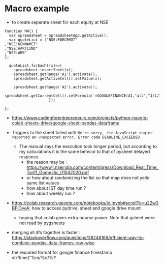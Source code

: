 # Macro example

* to create seperate sheet for each equity at NSE
```
function M4() {
  var spreadsheet = SpreadsheetApp.getActive();
  var quoteList = ["NSE:FORCEMOT"
,"NSE:KENNAMET"
,"NSE:AARTIIND"
,"NSE:ABB"
];
  
  quoteList.forEach((x)=>{
    spreadsheet.insertSheet(x);
    spreadsheet.getRange('A1').activate();
    spreadsheet.getActiveCell().setValue(x);
                    
    spreadsheet.getRange('A2').activate();
    spreadsheet.getCurrentCell().setFormula('=GOOGLEFINANCE(A1,"all","1/1/1994","6/3/2020","DAILY")');
                    });
  
};
```

* https://www.codingforentrepreneurs.com/projects/python-google-colab-sheets-drive/google-sheet-pandas-dataframe
* Triggers to the sheet failed with ```We're sorry, the JavaScript engine reported an unexpected error. Error code DEADLINE_EXCEEDED```
  * The manual says the execution took longer period, but according to my calculations it is the same behvior to that of pysheet delayed response.
    * the reason may be : https://www1.nseindia.com/content/press/Download_Real_Time_Tariff_Domestic_01042020.pdf
    * or how about randomizing the list so that map does not yeild same list values
    * how about IST day time run ?
    * how about weekly run ?

* https://colab.research.google.com/notebooks/io.ipynb#scrollTo=u22w3BFiOveA: how to access pydrive, sheet and google drive mount
  * hoping that colab gives extra hourse power. Note that gsheet were not read by pygsheets
  
* merging all dfs together is faster : https://stackoverflow.com/questions/38246166/efficient-way-to-combine-pandas-data-frames-row-wise
* the required format for google finance timestamp : strftime("%m/%d/%Y
